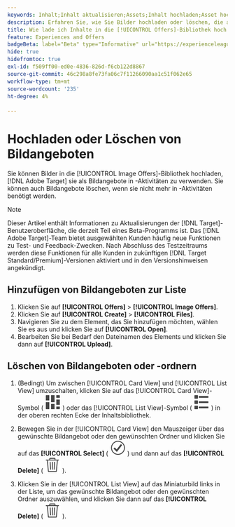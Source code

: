 ```yaml
---
keywords: Inhalt;Inhalt aktualisieren;Assets;Inhalt hochladen;Asset hochladen;Inhalt löschen
description: Erfahren Sie, wie Sie Bilder hochladen oder löschen, die als Bildangebote verwendet werden.
title: Wie lade ich Inhalte in die [!UICONTROL Offers]-Bibliothek hoch oder lösche sie?
feature: Experiences and Offers
badgeBeta: label="Beta" type="Informative" url="https://experienceleague.adobe.com/docs/target/using/introduction/intro.html?lang=de#beta newtab=true" tooltip="Was sind Beta-Funktionen in  [!DNL Adobe Target]?"
hide: true
hidefromtoc: true
exl-id: f509ff00-ed0e-4836-826d-f6cb122d8867
source-git-commit: 46c298a8fe73fa06c7f11266090aa1c51f062e65
workflow-type: tm+mt
source-wordcount: '235'
ht-degree: 4%

---
```


# Hochladen oder Löschen von Bildangeboten

Sie können Bilder in die [!UICONTROL Image Offers]-Bibliothek hochladen, [!DNL Adobe Target] sie als Bildangebote in -Aktivitäten zu verwenden. Sie können auch Bildangebote löschen, wenn sie nicht mehr in -Aktivitäten benötigt werden.

>[!NOTE]
>
>Dieser Artikel enthält Informationen zu Aktualisierungen der [!DNL Target]-Benutzeroberfläche, die derzeit Teil eines Beta-Programms ist. Das [!DNL Adobe Target]-Team bietet ausgewählten Kunden häufig neue Funktionen zu Test- und Feedback-Zwecken. Nach Abschluss des Testzeitraums werden diese Funktionen für alle Kunden in zukünftigen [!DNL Target Standard/Premium]-Versionen aktiviert und in den Versionshinweisen angekündigt.

## Hinzufügen von Bildangeboten zur Liste

1. Klicken Sie auf **[!UICONTROL Offers]** > **[!UICONTROL Image Offers]**.
1. Klicken Sie auf **[!UICONTROL Create]** > **[!UICONTROL Files]**.
1. Navigieren Sie zu dem Element, das Sie hinzufügen möchten, wählen Sie es aus und klicken Sie auf **[!UICONTROL Open]**.
1. Bearbeiten Sie bei Bedarf den Dateinamen des Elements und klicken Sie dann auf **[!UICONTROL Upload]**.

## Löschen von Bildangeboten oder -ordnern

1. (Bedingt) Um zwischen [!UICONTROL Card View] und [!UICONTROL List View] umzuschalten, klicken Sie auf das [!UICONTROL Card View]-Symbol ( ![Kartenansichtssymbol](/help/main/assets/icons/ViewCard.svg) ) oder das [!UICONTROL List View]-Symbol ( ![Listenansichtssymbol](/help/main/assets/icons/ViewList.svg) ) in der oberen rechten Ecke der Inhaltsbibliothek.

1. Bewegen Sie in der [!UICONTROL Card View] den Mauszeiger über das gewünschte Bildangebot oder den gewünschten Ordner und klicken Sie auf das **[!UICONTROL Select]** ( ![Auswahlsymbol](/help/main/assets/icons/CheckmarkCircleOutline.svg) ) und dann auf das **[!UICONTROL Delete]** ( ![Löschsymbol](/help/main/assets/icons/DeleteOutline.svg) ).

1. Klicken Sie in der [!UICONTROL List View] auf das Miniaturbild links in der Liste, um das gewünschte Bildangebot oder den gewünschten Ordner auszuwählen, und klicken Sie dann auf das **[!UICONTROL Delete]** ( ![Löschsymbol](/help/main/assets/icons/DeleteOutline.svg) ).
